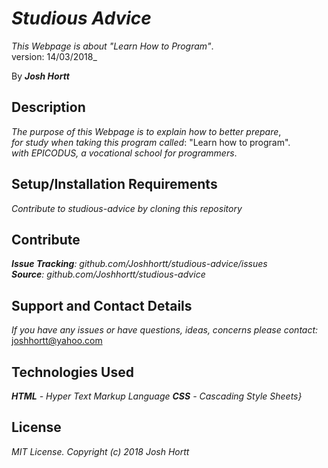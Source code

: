 # _Studious Advice_

_This Webpage is about "Learn How to Program"_.<br/>
version: 14/03/2018_<br/>

By _**Josh Hortt**_

## Description

_The purpose of this Webpage is to explain how to better prepare_,<br/>
_for study when taking this program called_: "Learn how to program".<br/>
_with EPICODUS, a vocational school for programmers_.

## Setup/Installation Requirements

_Contribute to studious-advice by cloning this repository_

## Contribute

_**Issue Tracking**: github.com/Joshhortt/studious-advice/issues_<br/>
_**Source**: github.com/Joshhortt/studious-advice_

## Support and Contact Details

_If you have any issues or have questions, ideas, concerns please contact:_ joshhortt@yahoo.com

## Technologies Used

_**HTML** - Hyper Text Markup Language_
_**CSS** - Cascading Style Sheets}_

## License

*MIT License. Copyright (c) 2018 Josh Hortt*
